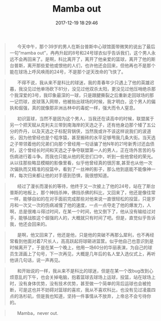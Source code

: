 ﻿---
title: Mamba out
date: 2017-12-19 18:29:46
tags: [篮球,科比]
categories: 心情随笔

---
>&nbsp;&nbsp;&nbsp;&nbsp;&nbsp;&nbsp;今天中午，那个39岁的男人在斯台普斯中心球馆面带微笑的说出了最后一句“mamba out”，冉冉升起的8号和24号球衣似乎告诉我们，这个男人永远不会再回来了。是啊，科比离开了，离开了他亲爱的篮球，离开了他的斯台普斯，离开那些爱他或恨他的人们，也许他还会回来，但他再也不是那个能在球场上呼风唤雨的24号，不是那个逆天改命的飞侠了。

>&nbsp;&nbsp;&nbsp;&nbsp;&nbsp;&nbsp;不得不说，我从来不是科比的球迷，我的青春年少只遇上了他的英雄迟暮，我没见过他单场砍下81分，没见过他双杀太阳，更没见过他压哨绝杀那个我深爱的3号，我印象最深的一球，只是跟腱撕裂之后重新走回球场的那一记罚球，皮球落入网带，他被抬出球场的时候，我才明白，这个男人的偏执和倔强，真的就像那非洲丛林中的毒蛇一样，强大而令人窒息。

>&nbsp;&nbsp;&nbsp;&nbsp;&nbsp;&nbsp;初识篮球，当然不是因为这个男人，当我还在读高中的时候，联盟属于另一个把天赋从克利夫兰带到南海岸的天选之子，还有他身边那个矮了五公分的乔丹，以及天选之子标配背锅侠，当然我或许不该这样说我们的波道长，因为他曾经也是个程序猿，甚至搬砖的水平足够甩我几条大街。当天选之子带领着他的兄弟们向那个曾经用一句话骗了他N年的21号新秀讨还血债时，这个曾经长时间和天选之子争夺联盟第一人的男人，正在场外苦苦的与伤病进行着斗争。而我也只能从他的死忠们口中，听到一些他曾经的荣光。从以往那些略显模糊的影像里看，似乎他曾经真的很厉害,甚至也从他一次次偏执而又精准的投篮中，看到了一丝神的影子，那么他到底能不能像神一样，每次归来都让他的对手感到恐惧，我很想知道。

>&nbsp;&nbsp;&nbsp;&nbsp;&nbsp;&nbsp;经过了漫长而漫长的等待，他终于又一次披上了他的24号，站在了斯台普斯的地板上，那个神挡杀神，佛挡杀佛的科比，又回来了，他还是像往常一样，能够自如的在对手面前完成那些对他来说一直很轻松的投篮，只是岁月和一次又一次的伤病减慢了他的速度，一点一点夺走了他的爆发力，人啊，总是很难斗得过时间，在某一个时间，他又倒下了，他从没有输给过对手，能够战胜这个倔强的人的，大概就只有时间了吧。但是，直觉似乎告诉我，他还会回来的。

>&nbsp;&nbsp;&nbsp;&nbsp;&nbsp;&nbsp;是啊，他又回来了，他还是他，只是他的突破不再那么犀利，也不再经常看到他面对着7尺长人，高高跃起将球砸进篮筐。似乎他自己也意识到是时候离开了，于是在某一个晚上，他用一场60分的华丽表演，为自己的球员生涯画上了句号，下一次再见，大概是几年后的名人堂入选仪式上，再听他讲几句话，说一声再见。

>&nbsp;&nbsp;&nbsp;&nbsp;&nbsp;&nbsp;和开始说的一样，我从来不是科比的球迷，但是在某一个改bug改到心烦意乱的下午，也会关掉电脑，抱着篮球去球场上运球，投篮，站在球场上时，没有身体优势，没有技术优势，甚至做一个简单的背后运球也会被抢断，可是这也并不妨碍对篮球的喜欢，我从不喜欢科比，也没有见过凌晨四点的洛杉矶，但是我也知道，坚持一件事情从不放弃，上帝总不会亏待你的。

>&nbsp;&nbsp;&nbsp;&nbsp;&nbsp;&nbsp;Mamba，never out.
